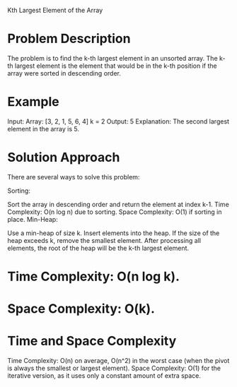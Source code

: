 Kth Largest Element of the Array
 
# Problem Description
The problem is to find the k-th largest element in an unsorted array. The k-th largest element is the element that would be in the k-th position if the array were sorted in descending order.

# Example
Input:
Array: [3, 2, 1, 5, 6, 4]
k = 2
Output:
5
Explanation: The second largest element in the array is 5.

# Solution Approach
There are several ways to solve this problem:

Sorting:

Sort the array in descending order and return the element at index k-1.
Time Complexity: O(n log n) due to sorting.
Space Complexity: O(1) if sorting in place.
Min-Heap:

Use a min-heap of size k. Insert elements into the heap. If the size of the heap exceeds k, remove the smallest element. After processing all elements, the root of the heap will be the k-th largest element.


# Time Complexity: O(n log k).
# Space Complexity: O(k).

# Time and Space Complexity
Time Complexity: O(n) on average, O(n^2) in the worst case (when the pivot is always the smallest or largest element).
Space Complexity: O(1) for the iterative version, as it uses only a constant amount of extra space.